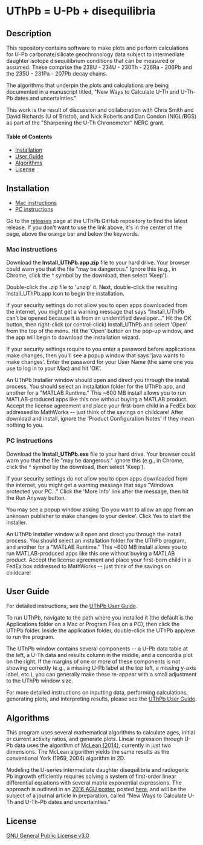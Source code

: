# UThPb = U-Pb + disequilibria

## Description
This repository contains software to make plots and perform calculations for U-Pb carbonate/silicate geochronology data subject to intermediate daughter isotope disequilibrium conditions that can be measured or assumed.  These comprise the 238U - 234U - 230Th - 226Ra - 206Pb and the 235U - 231Pa - 207Pb decay chains.

The algorithms that underpin the plots and calculations are being documented in a manuscript titled, "New Ways to Calculate U-Th and U-Th-Pb dates and uncertainties."  

This work is the result of discussion and collaboration with Chris Smith and David Richards (U of Bristol), and Nick Roberts and Dan Condon (NIGL/BGS) as part of the "Sharpening the U-Th Chronometer" NERC grant.

#### Table of Contents
* [Installation](#installation)
* [User Guide](#user-Guide)
* [Algorithms](#algorithms)
* [License](#license)


## Installation

* [Mac instructions](#mac-instructions)
* [PC instructions](#pc-instructions)

Go to the [releases](https://github.com/noahmclean/UThPb/releases) page at the UThPb GitHub repository to find the latest release.  If you don't want to use the link above, it's in the center of the page, above the orange bar and below the keywords.   

### Mac instructions
Download the __Install_UThPb.app.zip__ file to your hard drive.  Your browser could warn you that the file "may be dangerous."  Ignore this (e.g., in Chrome, click the ^ symbol by the download, then select 'Keep').

Double-click the .zip file to 'unzip' it.  Next, double-click the resulting Install_UThPb.app icon to begin the installation.  

If your security settings do not allow you to open apps downloaded from the internet, you might get a warning message that says "Install_UThPb can't be opened because it is from an unidentified developer..."  Hit the OK button, then right-click (or control-click) Install_UThPb and select 'Open' from the top of the menu.  Hit the 'Open' button on the pop-up window, and the app will begin to download the installation wizard.

If your security settings require to you enter a password before applications make changes, then you'll see a popup window that says 'java wants to make changes'.  Enter the password for your User Name (the same one you use to log in to your Mac) and hit 'OK'.

An UThPb Installer window should open and direct you through the install process. You should select an installation folder for the UThPb app, and another for a "MATLAB Runtime."  This ~600 MB install allows you to run MATLAB-produced apps like this one without buying a MATLAB product.  Accept the license agreement and place your first-born child in a FedEx box addressed to MathWorks -- just think of the savings on childcare!  After download and install, ignore the 'Product Configuration Notes' if they mean nothing to you.


### PC instructions
Download the __Install_UThPb.exe__ file to your hard drive.  Your browser could warn you that the file "may be dangerous."  Ignore this (e.g., in Chrome, click the ^ symbol by the download, then select 'Keep').

If your security settings do not allow you to open apps downloaded from the internet, you might get a warning message that says "Windows protected your PC..."  Click the 'More Info' link after the message, then hit the Run Anyway button.  

You may see a popup window asking 'Do you want to allow an app from an unknown publisher to make changes to your device'.  Click Yes to start the installer.

An UThPb Installer window will open and direct you through the install process. You should select an installation folder for the UThPb program, and another for a "MATLAB Runtime."  This ~600 MB install allows you to run MATLAB-produced apps like this one without buying a MATLAB product.  Accept the license agreement and place your first-born child in a FedEx box addressed to MathWorks -- just think of the savings on childcare!  


## User Guide

For detailed instructions, see the [UThPb User Guide](https://github.com/noahmclean/UThPb/wiki).

To run UThPb, navigate to the path where you installed it (the default is the Applications folder on a Mac or Program Files on a PC), then click the UThPb folder.  Inside the application folder, double-click the UThPb app/exe to run the program.

The UThPb window contains several components -- a U-Pb data table at the left, a U-Th data and results column in the middle, and a concordia plot on the right.  If the margins of one or more of these components is not showing correctly (e.g., a missing U-Pb label at the top left, a missing y-axis label, etc.), you can generally make these re-appear with a small adjustment to the UThPb window size.

For more detailed instructions on inputting data, performing calculations, generating plots, and interpreting results, please see the [UThPb User Guide](https://github.com/noahmclean/UThPb/wiki).


## Algorithms

This program uses several mathematical algorithms to calculate ages, initial or current activity ratios, and generate plots.  Linear regression through U-Pb data uses the algorithm of [McLean (2014)](https://www.sciencedirect.com/science/article/pii/S0016703713004870), currently in just two dimensions.  The McLean algorithm yields the same results as the conventional York (1969, 2004) algorithm in 2D.

Modeling the U-series intermediate daughter disequilibria and radiogenic Pb ingrowth efficiently requires solving a system of first-order linear differential equations with several matrix exponential expressions.  The approach is outlined in an [2016 AGU poster](https://agu.confex.com/agu/fm16/meetingapp.cgi/Paper/198460), posted [here](https://github.com/noahmclean/UThPb/blob/master/doc/McLean_UThPb_AGU_2016_v4.pdf), and will be the subject of a journal article in preparation, called "New Ways to Calculate U-Th and U-Th-Pb dates and uncertainties."


## License

[GNU General Public License v3.0](https://github.com/noahmclean/UThPb/blob/master/LICENSE)
